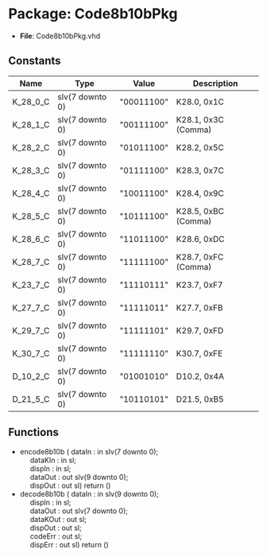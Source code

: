 # Package: Code8b10bPkg

- **File**: Code8b10bPkg.vhd
## Constants

| Name     | Type            | Value       | Description          |
| -------- | --------------- | ----------- | -------------------- |
| K_28_0_C | slv(7 downto 0) |  "00011100" |  K28.0, 0x1C         |
| K_28_1_C | slv(7 downto 0) |  "00111100" |  K28.1, 0x3C (Comma) |
| K_28_2_C | slv(7 downto 0) |  "01011100" |  K28.2, 0x5C         |
| K_28_3_C | slv(7 downto 0) |  "01111100" |  K28.3, 0x7C         |
| K_28_4_C | slv(7 downto 0) |  "10011100" |  K28.4, 0x9C         |
| K_28_5_C | slv(7 downto 0) |  "10111100" |  K28.5, 0xBC (Comma) |
| K_28_6_C | slv(7 downto 0) |  "11011100" |  K28.6, 0xDC         |
| K_28_7_C | slv(7 downto 0) |  "11111100" |  K28.7, 0xFC (Comma) |
| K_23_7_C | slv(7 downto 0) |  "11110111" |  K23.7, 0xF7         |
| K_27_7_C | slv(7 downto 0) |  "11111011" |  K27.7, 0xFB         |
| K_29_7_C | slv(7 downto 0) |  "11111101" |  K29.7, 0xFD         |
| K_30_7_C | slv(7 downto 0) |  "11111110" |  K30.7, 0xFE         |
| D_10_2_C | slv(7 downto 0) |  "01001010" |  D10.2, 0x4A         |
| D_21_5_C | slv(7 downto 0) |  "10110101" |  D21.5, 0xB5         |
## Functions
- encode8b10b <font id="function_arguments">( dataIn  : in  slv(7 downto 0);<br><span style="padding-left:20px"> dataKIn : in  sl;<br><span style="padding-left:20px"> dispIn  : in  sl;<br><span style="padding-left:20px"> dataOut : out slv(9 downto 0);<br><span style="padding-left:20px"> dispOut : out sl) </font> <font id="function_return">return ()</font>
- decode8b10b <font id="function_arguments">( dataIn   : in  slv(9 downto 0);<br><span style="padding-left:20px"> dispIn   : in  sl;<br><span style="padding-left:20px"> dataOut  : out slv(7 downto 0);<br><span style="padding-left:20px"> dataKOut : out sl;<br><span style="padding-left:20px"> dispOut  : out sl;<br><span style="padding-left:20px"> codeErr  : out sl;<br><span style="padding-left:20px"> dispErr  : out sl) </font> <font id="function_return">return ()</font>
